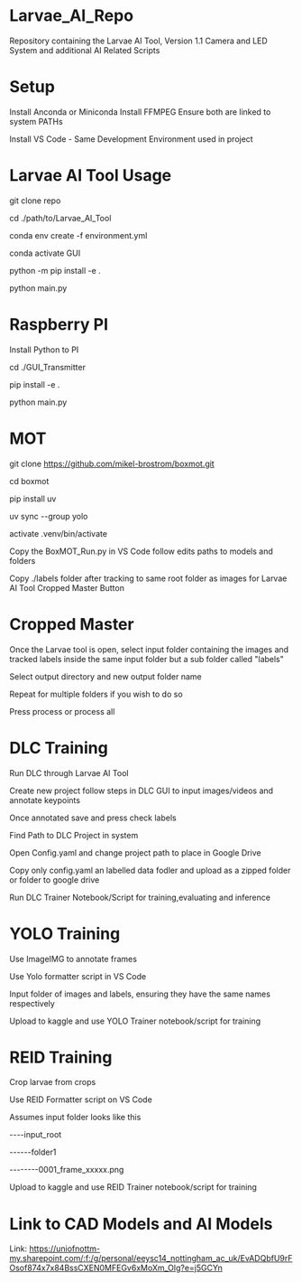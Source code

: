 # Larvae_AI_Repo
Repository containing the Larvae AI Tool, Version 1.1 Camera and LED System and additional AI Related Scripts
# Setup
Install Anconda or Miniconda
Install FFMPEG 
Ensure both are linked to system PATHs

Install VS Code - Same Development Environment used in project

# Larvae AI Tool Usage
git clone repo 

cd ./path/to/Larvae_AI_Tool

conda env create -f environment.yml

conda activate GUI

python -m pip install -e .

python main.py

# Raspberry PI 
Install Python to PI

cd ./GUI_Transmitter

pip install -e .

python main.py

# MOT 
git clone https://github.com/mikel-brostrom/boxmot.git

cd boxmot

pip install uv

uv sync --group yolo

activate .venv/bin/activate

Copy the BoxMOT_Run.py in VS Code follow edits paths to models and folders

Copy ./labels folder after tracking to same root folder as images for Larvae AI Tool Cropped Master Button

# Cropped Master

Once the Larvae tool is open, select input folder containing the images and tracked labels inside the same input folder but a sub folder called "labels"

Select output directory and new output folder name

Repeat for multiple folders if you wish to do so

Press process or process all

# DLC Training

Run DLC through Larvae AI Tool

Create new project follow steps in DLC GUI to input images/videos and annotate keypoints

Once annotated save and press check labels

Find Path to DLC Project in system

Open Config.yaml and change project path to place in Google Drive

Copy only config.yaml an labelled data fodler and upload as a zipped folder or folder to google drive

Run DLC Trainer Notebook/Script for training,evaluating and inference

# YOLO Training

Use ImageIMG to annotate frames

Use Yolo formatter script in VS Code

Input folder of images and labels, ensuring they have the same names respectively

Upload to kaggle and use YOLO Trainer notebook/script for training

# REID Training

Crop larvae from crops

Use REID Formatter script on VS Code

Assumes input folder looks like this

----input_root

------folder1

--------0001_frame_xxxxx.png

Upload to kaggle and use REID Trainer notebook/script for training

# Link to CAD Models and AI Models

Link: https://uniofnottm-my.sharepoint.com/:f:/g/personal/eeysc14_nottingham_ac_uk/EvADQbfU9rFOsof874x7x84BssCXEN0MFEGv6xMoXm_Olg?e=j5GCYn



